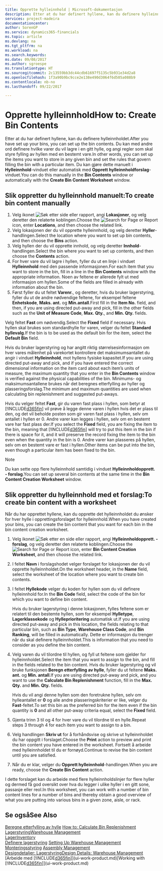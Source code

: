 ```yaml
---
title: Opprette hylleinnhold | Microsoft-dokumentasjon
description: Etter at du har definert hyllene, kan du definere hylleinnholdet. Du kan med andre ord definere hvilke varer du vil lagre i en gitt hylle, og angi regler som skal styre fylling av hyllen med en bestemt vare.
services: project-madeira
documentationcenter: 
author: SorenGP
ms.service: dynamics365-financials
ms.topic: article
ms.devlang: na
ms.tgt_pltfrm: na
ms.workload: na
ms.search.keywords: 
ms.date: 09/08/2017
ms.author: sgroespe
ms.translationtype: HT
ms.sourcegitcommit: 2c13559bb3dc44cdb61697f5135c5b931e34d2a8
ms.openlocfilehash: 1f3a90b9bc9cce2e138e490d3064f6d505a088b9
ms.contentlocale: nb-no
ms.lasthandoff: 09/22/2017

---
```

# <a name="how-to-create-bin-contents"></a><span data-ttu-id="ee49f-104">Opprette hylleinnhold</span><span class="sxs-lookup"><span data-stu-id="ee49f-104">How to: Create Bin Contents</span></span>
<span data-ttu-id="ee49f-105">Etter at du har definert hyllene, kan du definere hylleinnholdet.</span><span class="sxs-lookup"><span data-stu-id="ee49f-105">After you have set up your bins, you can set up the bin contents.</span></span> <span data-ttu-id="ee49f-106">Du kan med andre ord definere hvilke varer du vil lagre i en gitt hylle, og angi regler som skal styre fylling av hyllen med en bestemt vare.</span><span class="sxs-lookup"><span data-stu-id="ee49f-106">In other words, you can set up the items you want to store in any given bin and set the rules that govern filling the bin with a particular item.</span></span> <span data-ttu-id="ee49f-107">Du kan gjøre dette manuelt i **Hylleinnhold**-vinduet eller automatisk med **Opprett hylleinnholdforslag**-vinduet.</span><span class="sxs-lookup"><span data-stu-id="ee49f-107">You can do this manually in the **Bin Contents** window or automatically with the **Create Bin Content Worksheet** window.</span></span>

## <a name="to-create-bin-content-manually"></a><span data-ttu-id="ee49f-108">Slik oppretter du hylleinnhold manuelt:</span><span class="sxs-lookup"><span data-stu-id="ee49f-108">To create bin content manually</span></span>  
1.  <span data-ttu-id="ee49f-109">Velg ikonet ![Søk etter side eller rapport](media/ui-search/search_small.png "Ikonet Søk etter side eller rapport"), angi **Lokasjoner**, og velg deretter den relaterte koblingen.</span><span class="sxs-lookup"><span data-stu-id="ee49f-109">Choose the ![Search for Page or Report](media/ui-search/search_small.png "Search for Page or Report icon") icon, enter **Locations**, and then choose the related link.</span></span>  
2.  <span data-ttu-id="ee49f-110">Velg lokasjonen der du vil opprette hylleinnhold, og velg deretter **Hyller**-handlingen.</span><span class="sxs-lookup"><span data-stu-id="ee49f-110">Select the location where you want to set up bin contents,  and then choose the **Bins** action.</span></span>  
3.  <span data-ttu-id="ee49f-111">Velg hyllen der du vil opprette innhold, og velg deretter **Innhold**-handlingen.</span><span class="sxs-lookup"><span data-stu-id="ee49f-111">Select the bin where you want to set up contents, and then choose the **Contents** action.</span></span>  
4.  <span data-ttu-id="ee49f-112">For hver vare du vil lagre i hyllen, fyller du ut en linje i vinduet **Hylleinnhold** med den passende informasjonen.</span><span class="sxs-lookup"><span data-stu-id="ee49f-112">For each item that you want to store in the bin, fill in a line in the **Bin Contents** window with the appropriate information.</span></span> <span data-ttu-id="ee49f-113">Noen av feltene er allerede fylt ut med informasjon om hyllen.</span><span class="sxs-lookup"><span data-stu-id="ee49f-113">Some of the fields are filled in already with information about the bin.</span></span>  
5.  <span data-ttu-id="ee49f-114">Først fyller du ut feltet **Varenr.**, og deretter, hvis du bruker lagerstyring, fyller du ut de andre nødvendige feltene, for eksempel feltene **Enhetskode**, **Maks. ant.** og **Min.antall**.</span><span class="sxs-lookup"><span data-stu-id="ee49f-114">First fill in the **Item No.** field, and then, if you are using directed put-away and pick, fill in the other fields such as the **Unit of Measure Code**, **Max. Qty.**, and **Min. Qty.** fields.</span></span>  

<span data-ttu-id="ee49f-115">Velg feltet **Fast** om nødvendig.</span><span class="sxs-lookup"><span data-stu-id="ee49f-115">Select the **Fixed** field if necessary.</span></span> <span data-ttu-id="ee49f-116">Hvis hyllen skal brukes som standardhylle for varen, velger du feltet **Standard hyllevalg**.</span><span class="sxs-lookup"><span data-stu-id="ee49f-116">If the bin is to be used as the default bin for the item, select the **Default Bin** field.</span></span>  

<span data-ttu-id="ee49f-117">Hvis du bruker lagerstyring og har angitt riktig størrelsesinformasjon om hver vares målenhet på varekortet kontrollere det maksimumsantallet du angir i vinduet **Hylleinnhold**, mot hyllens fysiske kapasitet.</span><span class="sxs-lookup"><span data-stu-id="ee49f-117">If you are using directed put-away and pick, and if you have entered the correct dimensional information on the item card about each item’s units of measure, the maximum quantity that you enter in the **Bin Contents** window is verified against the physical capabilities of the bin.</span></span> <span data-ttu-id="ee49f-118">Minimums- og maksimumsantallene brukes når det beregnes etterfylling av hyller og plasseringsforslag.</span><span class="sxs-lookup"><span data-stu-id="ee49f-118">The minimum and maximum quantities are used when calculating bin replenishment and suggested put-aways.</span></span>  

<span data-ttu-id="ee49f-119">Hvis du velger feltet **Fast**, gir du varen fast plass i hyllen, som betyr at [!INCLUDE[d365fin](includes/d365fin_md.md)] vil prøve å legge denne varen i hyllen hvis det er plass til den, og det vil beholde posten som gir varen fast plass i hyllen, selv om antallet i hyllen er 0. Andre varer kan legges i hyllen, selv om en bestemt vare har fast plass der.</span><span class="sxs-lookup"><span data-stu-id="ee49f-119">If you select the **Fixed** field, you are fixing the item to the bin, meaning that [!INCLUDE[d365fin](includes/d365fin_md.md)] will try to put this item in the bin if there is space for it, and it will preserve the record fixing the item to the bin even when the quantity in the bin is 0.</span></span> <span data-ttu-id="ee49f-120">Andre varer kan plasseres på hyllen, selv om en bestemt vare er fast i hyllen.</span><span class="sxs-lookup"><span data-stu-id="ee49f-120">Other items can be put into the bin, even though a particular item has been fixed to the bin.</span></span>  

> [!NOTE]  
>  <span data-ttu-id="ee49f-121">Du kan sette opp flere hylleinnhold samtidig i vinduet **Hylleinnholdopprett. - forslag**.</span><span class="sxs-lookup"><span data-stu-id="ee49f-121">You can set up several bin contents at the same time in the **Bin Content Creation Worksheet** window.</span></span>  

## <a name="to-create-bin-content-with-a-worksheet"></a><span data-ttu-id="ee49f-122">Slik oppretter du hylleinnhold med et forslag:</span><span class="sxs-lookup"><span data-stu-id="ee49f-122">To create bin content with a worksheet</span></span>  
<span data-ttu-id="ee49f-123">Når du har opprettet hyllene, kan du opprette det hylleinnholdet du ønsker for hver hylle i opprettingsforslaget for hylleinnhold.</span><span class="sxs-lookup"><span data-stu-id="ee49f-123">When you have created your bins, you can create the bin content that you want for each bin in the bin content creation worksheet.</span></span>

1.  <span data-ttu-id="ee49f-124">Velg ikonet ![Søk etter en side eller rapport](media/ui-search/search_small.png "Ikonet Søk etter en side eller rapport"), angi **Hylleinnholdopprett. - forslag**, og velg deretter den relaterte koblingen.</span><span class="sxs-lookup"><span data-stu-id="ee49f-124">Choose the ![Search for Page or Report](media/ui-search/search_small.png "Search for Page or Report icon") icon, enter **Bin Content Creation Worksheet**, and then choose the related link.</span></span>  
2.  <span data-ttu-id="ee49f-125">I feltet **Navn** i forslagshodet velger forslaget for lokasjonen der du vil opprette hylleinnholdet.</span><span class="sxs-lookup"><span data-stu-id="ee49f-125">On the worksheet header, in the **Name** field, select the worksheet of the location where you want to create bin contents.</span></span>  
3.  <span data-ttu-id="ee49f-126">I feltet **Hyllekode** velger du koden for hyllen som du vil definere hylleinnhold for.</span><span class="sxs-lookup"><span data-stu-id="ee49f-126">In the **Bin Code** field, select the code of the bin for which you want to define bin content.</span></span>   

    <span data-ttu-id="ee49f-127">Hvis du bruker lagerstyring i denne lokasjonen, fylles feltene som er relatert til den bestemte hyllen, som for eksempel **Hylletype**, **Lagerklassekode** og **Hylleprioritering** automatisk ut.</span><span class="sxs-lookup"><span data-stu-id="ee49f-127">If you are using directed put-away and pick in this location, the fields relating to that particular bin, such as **Bin Type**, **Warehouse Class Code**, and **Bin Ranking**, will be filled in automatically.</span></span> <span data-ttu-id="ee49f-128">Dette er informasjon du trenger når du skal definere hylleinnholdet.</span><span class="sxs-lookup"><span data-stu-id="ee49f-128">This is information that you need to consider as you define the bin content.</span></span>  
4.  <span data-ttu-id="ee49f-129">Velg varen du vil tilordne til hyllen, og fyll ut feltene som gjelder for hylleinnholdet.</span><span class="sxs-lookup"><span data-stu-id="ee49f-129">Select the item that you want to assign to the bin, and fill in the fields related to the bin content.</span></span> <span data-ttu-id="ee49f-130">Hvis du bruker lagerstyring og vil bruke funksjonen **Beregn etterfylling av hylle**, fyller du ut feltene **Maks. ant.** og **Min. antall**.</span><span class="sxs-lookup"><span data-stu-id="ee49f-130">If you are using directed put-away and pick, and you want to use the **Calculate Bin Replenishment** function, fill in the **Max. Qty.** and **Min. Qty.** fields.</span></span>  

    <span data-ttu-id="ee49f-131">Hvis du vil angi denne hyllen som den foretrukne hyllen, selv om hylleantallet er **0** og alle andre plasseringskriterier er like, velger du **Fast**-feltet.</span><span class="sxs-lookup"><span data-stu-id="ee49f-131">To set this bin as the preferred bin for the item even if the bin quantity is **0** and all other put-away criteria equal, select the **Fixed** field.</span></span>  
5.  <span data-ttu-id="ee49f-132">Gjenta trinn 3 til og 4 for hver vare du vil tilordne til en hylle.</span><span class="sxs-lookup"><span data-stu-id="ee49f-132">Repeat steps 3 through 4 for each item you want to assign to a bin.</span></span>  
6.  <span data-ttu-id="ee49f-133">Velg handlingen **Skriv ut** for å forhåndsvise og skrive ut hylleinnholdet du har oppgitt i forslaget.</span><span class="sxs-lookup"><span data-stu-id="ee49f-133">Choose the **Print** action to preview and print the bin content you have entered in the worksheet.</span></span> <span data-ttu-id="ee49f-134">Fortsett å arbeide med hylleinnholdet til du er fornøyd.</span><span class="sxs-lookup"><span data-stu-id="ee49f-134">Continue to revise the bin content until you are satisfied.</span></span>  
7.  <span data-ttu-id="ee49f-135">Når du er klar, velger du **Opprett hylleinnhold**-handlingen.</span><span class="sxs-lookup"><span data-stu-id="ee49f-135">When you are ready, choose the **Create Bin Content** action.</span></span>  

<span data-ttu-id="ee49f-136">I dette forslaget kan du arbeide med flere hylleinnholdslinjer for flere hyller og dermed få god oversikt over hva du legger i ulike hyller i en gitt sone, passasje eller reol.</span><span class="sxs-lookup"><span data-stu-id="ee49f-136">In this worksheet, you can work with a number of bin content lines for a number of bins and thereby obtain a good overview of what you are putting into various bins in a given zone, aisle, or rack.</span></span>  

## <a name="see-also"></a><span data-ttu-id="ee49f-137">Se også</span><span class="sxs-lookup"><span data-stu-id="ee49f-137">See Also</span></span>
<span data-ttu-id="ee49f-138">[Beregne etterfylling av hylle](warehouse-how-to-calculate-bin-replenishment.md)  </span><span class="sxs-lookup"><span data-stu-id="ee49f-138">[How to: Calculate Bin Replenishment](warehouse-how-to-calculate-bin-replenishment.md)  </span></span>  
[<span data-ttu-id="ee49f-139">Lagerstyring</span><span class="sxs-lookup"><span data-stu-id="ee49f-139">Warehouse Management</span></span>](warehouse-manage-warehouse.md)  
[<span data-ttu-id="ee49f-140">Lager</span><span class="sxs-lookup"><span data-stu-id="ee49f-140">Inventory</span></span>](inventory-manage-inventory.md)  
<span data-ttu-id="ee49f-141">[Definere lagerstyring](warehouse-setup-warehouse.md)   </span><span class="sxs-lookup"><span data-stu-id="ee49f-141">[Setting Up Warehouse Management](warehouse-setup-warehouse.md)   </span></span>  
<span data-ttu-id="ee49f-142">[Monteringsstyring](assembly-assemble-items.md)  </span><span class="sxs-lookup"><span data-stu-id="ee49f-142">[Assembly Management](assembly-assemble-items.md)  </span></span>  
[<span data-ttu-id="ee49f-143">Designdetaljer: Lagerstyring</span><span class="sxs-lookup"><span data-stu-id="ee49f-143">Design Details: Warehouse Management</span></span>](design-details-warehouse-management.md)  
<span data-ttu-id="ee49f-144">[Arbeide med [!INCLUDE[d365fin](includes/d365fin_md.md)]](ui-work-product.md)</span><span class="sxs-lookup"><span data-stu-id="ee49f-144">[Working with [!INCLUDE[d365fin](includes/d365fin_md.md)]](ui-work-product.md)</span></span>

